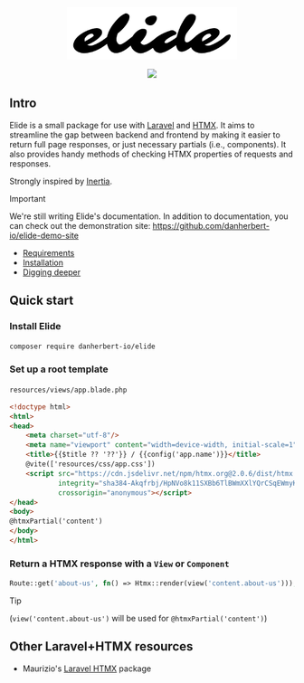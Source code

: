 <p align="center"><img src="/docs/art/elide-logo.svg" alt="Elide package logo" style="max-width: 300px"></p>

<p align="center">
<img src="https://github.com/danherbert-io/elide-for-laravel/workflows/tests/badge.svg">
</p>

## Intro

Elide is a small package for use with [Laravel](https://laravel.com/) and [HTMX](https://htmx.org/). It aims to streamline the gap between backend and frontend by making it easier to return full page responses, or just necessary partials (i.e., components). It also provides handy methods of checking HTMX properties of requests and responses.

Strongly inspired by [Inertia](https://github.com/inertiajs/inertia-laravel).

> [!IMPORTANT]
> We're still writing Elide's documentation. In addition to documentation, you can check out the demonstration site: https://github.com/danherbert-io/elide-demo-site

* [Requirements](./docs/requirements.md)
* [Installation](./docs/installation.md)
* [Digging deeper](./docs/digging-deeper.md)

## Quick start

### Install Elide

```bash
composer require danherbert-io/elide
```

### Set up a root template

`resources/views/app.blade.php`

```html
<!doctype html>
<html>
<head>
    <meta charset="utf-8"/>
    <meta name="viewport" content="width=device-width, initial-scale=1">
    <title>{{$title ?? '??'}} / {{config('app.name')}}</title>
    @vite(['resources/css/app.css'])
    <script src="https://cdn.jsdelivr.net/npm/htmx.org@2.0.6/dist/htmx.min.js"
            integrity="sha384-Akqfrbj/HpNVo8k11SXBb6TlBWmXXlYQrCSqEWmyKJe+hDm3Z/B2WVG4smwBkRVm"
            crossorigin="anonymous"></script>
</head>
<body>
@htmxPartial('content')
</body>
</html>
```

### Return a HTMX response with a `View` or `Component`

```php
Route::get('about-us', fn() => Htmx::render(view('content.about-us')));
```
> [!TIP]
> (`view('content.about-us')` will be used for `@htmxPartial('content')`)

## Other Laravel+HTMX resources

* Maurizio's [Laravel HTMX](https://github.com/mauricius/laravel-htmx) package